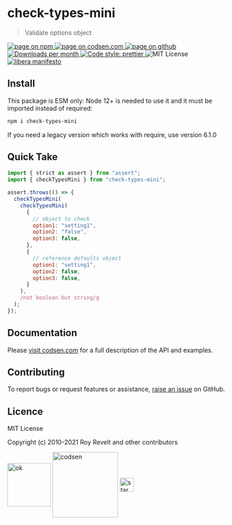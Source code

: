 # check-types-mini

> Validate options object

<div class="package-badges">
  <a href="https://www.npmjs.com/package/check-types-mini" rel="nofollow noreferrer noopener">
    <img src="https://img.shields.io/badge/-npm-blue?style=flat-square" alt="page on npm">
  </a>
  <a href="https://codsen.com/os/check-types-mini" rel="nofollow noreferrer noopener">
    <img src="https://img.shields.io/badge/-codsen-blue?style=flat-square" alt="page on codsen.com">
  </a>
  <a href="https://github.com/codsen/codsen/tree/main/packages/check-types-mini" rel="nofollow noreferrer noopener">
    <img src="https://img.shields.io/badge/-github-blue?style=flat-square" alt="page on github">
  </a>
  <a href="https://npmcharts.com/compare/check-types-mini?interval=30" rel="nofollow noreferrer noopener" target="_blank">
    <img src="https://img.shields.io/npm/dm/check-types-mini.svg?style=flat-square" alt="Downloads per month">
  </a>
  <a href="https://prettier.io" rel="nofollow noreferrer noopener" target="_blank">
    <img src="https://img.shields.io/badge/code_style-prettier-brightgreen.svg?style=flat-square" alt="Code style: prettier">
  </a>
  <img src="https://img.shields.io/badge/licence-MIT-brightgreen.svg?style=flat-square" alt="MIT License">
  <a href="https://liberamanifesto.com" rel="nofollow noreferrer noopener" target="_blank">
    <img src="https://img.shields.io/badge/libera-manifesto-lightgrey.svg?style=flat-square" alt="libera manifesto">
  </a>
</div>

## Install

This package is ESM only: Node 12+ is needed to use it and it must be imported instead of required:

```bash
npm i check-types-mini
```

If you need a legacy version which works with require, use version 6.1.0

## Quick Take

```js
import { strict as assert } from "assert";
import { checkTypesMini } from "check-types-mini";

assert.throws(() => {
  checkTypesMini(
    checkTypesMini(
      {
        // object to check
        option1: "setting1",
        option2: "false",
        option3: false,
      },
      {
        // reference defaults object
        option1: "setting1",
        option2: false,
        option3: false,
      }
    ),
    /not boolean but string/g
  );
});
```

## Documentation

Please [visit codsen.com](https://codsen.com/os/check-types-mini/) for a full description of the API and examples.

## Contributing

To report bugs or request features or assistance, [raise an issue](https://github.com/codsen/codsen/issues/new/choose) on GitHub.

## Licence

MIT License

Copyright (c) 2010-2021 Roy Revelt and other contributors

<img src="https://codsen.com/images/png-codsen-ok.png" width="98" alt="ok" align="center"> <img src="https://codsen.com/images/png-codsen-1.png" width="148" alt="codsen" align="center"> <img src="https://codsen.com/images/png-codsen-star-small.png" width="32" alt="star" align="center">
